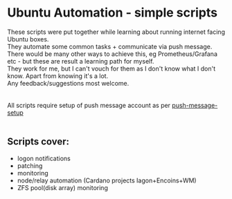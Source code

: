 # Ubuntu Automation - simple scripts<br>
These scripts were put together while learning about running internet facing Ubuntu boxes.<br>
They automate some common tasks + communicate via push message.<br>
There would be many other ways to achieve this, eg Prometheus/Grafana etc - but these are result a learning path for myself.<br>
They work for me, but I can't vouch for them as I don't know what I don't know. Apart from knowing it's a lot.<br>
Any feedback/suggestions most welcome.<br><br>
<br>
All scripts require setup of push message account as per [push-message-setup](https://github.com/bnchk/UbuntuAutomation/tree/main/push-message-setup) <br>
<br>
## Scripts cover:<br>
* logon notifications<br>
* patching<br>
* monitoring<br>
* node/relay automation (Cardano projects Iagon+Encoins+WM)<br>
* ZFS pool(disk array) monitoring
<br>
